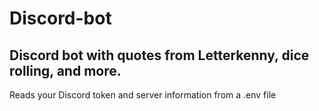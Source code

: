 # Discord-bot

## Discord bot with quotes from Letterkenny, dice rolling, and more.

Reads your Discord token and server information from a .env file
